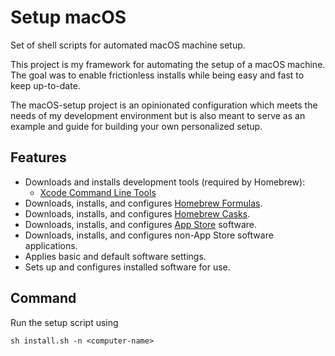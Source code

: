 # Setup macOS

Set of shell scripts for automated macOS machine setup.

This project is my framework for automating the setup of a macOS machine. The goal was to enable frictionless installs while being easy and fast to keep up-to-date.

The macOS-setup project is an opinionated configuration which meets the needs of my development environment but is also meant to serve as an example and guide for building your own personalized setup. 

## Features
- Downloads and installs development tools (required by Homebrew):
    - [Xcode Command Line Tools](https://developer.apple.com/xcode)
- Downloads, installs, and configures [Homebrew Formulas](http://brew.sh).
- Downloads, installs, and configures [Homebrew Casks](https://caskroom.github.io).
- Downloads, installs, and configures
  [App Store](http://www.apple.com/macosx/whats-new/app-store.html) software.
- Downloads, installs, and configures non-App Store software applications. 
- Applies basic and default software settings.
- Sets up and configures installed software for use.


## Command

Run the setup script using

    sh install.sh -n <computer-name>